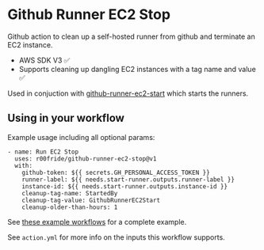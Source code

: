 # Github Runner EC2 Stop

Github action to clean up a self-hosted runner from github and terminate an EC2 instance.

- AWS SDK V3 :white_check_mark:
- Supports cleaning up dangling EC2 instances with a tag name and value :white_check_mark:

Used in conjuction with [github-runner-ec2-start](https://github.com/rogisolorzano/github-runner-ec2-start) which starts the runners.

## Using in your workflow

Example usage including all optional params:

```
- name: Run EC2 Stop
  uses: r00fride/github-runner-ec2-stop@v1
  with:
    github-token: ${{ secrets.GH_PERSONAL_ACCESS_TOKEN }}
    runner-label: ${{ needs.start-runner.outputs.runner-label }}
    instance-id: ${{ needs.start-runner.outputs.instance-id }}
    cleanup-tag-name: StartedBy
    cleanup-tag-value: GithubRunnerEC2Start
    cleanup-older-than-hours: 1
```

See [these example workflows](https://github.com/rogisolorzano/github-runner-ec2-start/tree/main/examples) for a complete example.

See `action.yml` for more info on the inputs this workflow supports.
